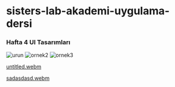 # sisters-lab-akademi-uygulama-dersi

### Hafta 4 UI Tasarımları

![urun](https://github.com/mendess12/sisters-lab-akademi-uygulama-dersi/assets/76566952/332baf6d-1e66-4f18-9422-3acaa79aaf9f)  ![ornek2](https://github.com/mendess12/sisters-lab-akademi-uygulama-dersi/assets/76566952/64e0ff33-ed27-418b-994e-05d42a44bbb9) ![ornek3](https://github.com/mendess12/sisters-lab-akademi-uygulama-dersi/assets/76566952/b92c1db8-73fa-40de-8985-8c32dee80194)  

[untitled.webm](https://github.com/mendess12/sisters-lab-akademi-uygulama-dersi/assets/76566952/26349894-8039-4c58-ba80-1e0b9df2d080)  

[sadasdasd.webm](https://github.com/mendess12/sisters-lab-akademi-uygulama-dersi/assets/76566952/21b9cd55-a7bb-4d5b-8215-e371caebe003)



